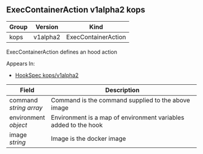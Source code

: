 ## ExecContainerAction v1alpha2 kops

Group        | Version     | Kind
------------ | ---------- | -----------
kops | v1alpha2 | ExecContainerAction



ExecContainerAction defines an hood action

<aside class="notice">
Appears In:

<ul> 
<li><a href="#hookspec-v1alpha2-kops">HookSpec kops/v1alpha2</a></li>
</ul></aside>

Field        | Description
------------ | -----------
command <br /> *string array*    | Command is the command supplied to the above image
environment <br /> *object*    | Environment is a map of environment variables added to the hook
image <br /> *string*    | Image is the docker image

